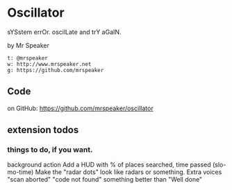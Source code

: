 # Oscillator

sYSstem errOr. oscilLate and trY aGaIN.

by Mr Speaker

    t: @mrspeaker
    w: http://www.mrspeaker.net
    g: https://github.com/mrspeaker

## Code

on GitHub: https://github.com/mrspeaker/oscillator

## extension todos

### things to do, if you want.

background action
Add a HUD with % of places searched, time passed (slo-mo-time)
Make the "radar dots" look like radars or something.
Extra voices
    "scan aborted"
    "code not found"
    something better than "Well done"
